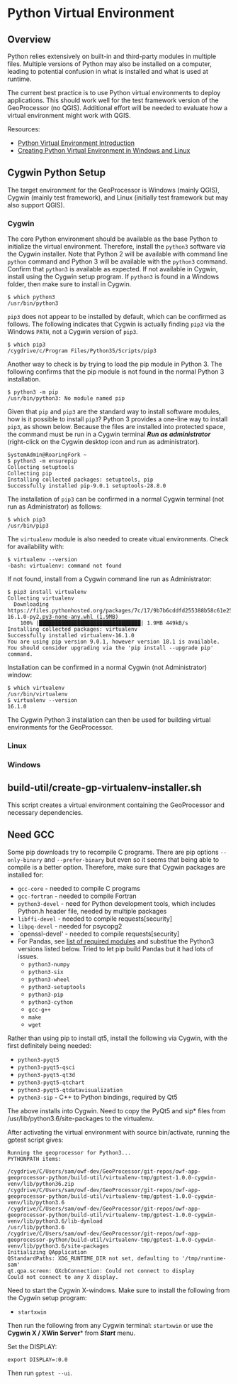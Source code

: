 # Python Virtual Environment #

## Overview ##

Python relies extensively on built-in and third-party modules in multiple files.
Multiple versions of Python may also be installed on a computer,
leading to potential confusion in what is installed and what is used at runtime.

The current best practice is to use Python virtual environments to deploy applications.
This should work well for the test framework version of the GeoProcessor (no QGIS).
Additional effort will be needed to evaluate how a virtual environment might work with QGIS.

Resources:

* [Python Virtual Environment Introduction](https://www.geeksforgeeks.org/python-virtual-environment/)
* [Creating Python Virtual Environment in Windows and Linux](https://www.geeksforgeeks.org/creating-python-virtual-environment-windows-linux/)

## Cygwin Python Setup ##

The target environment for the GeoProcessor is Windows (mainly QGIS), Cygwin (mainly test framework),
and Linux (initially test framework but may also support QGIS).

### Cygwin ###

The core Python environment should be available as the base Python to initialize the virtual environment.
Therefore, install the `python3` software via the Cygwin installer.
Note that Python 2 will be available with command line `python` command and Python 3 will be
available with the `python3` command.
Confirm that `python3` is available as expected.
If not available in Cygwin, install using the Cygwin setup program.
If `python3` is found in a Windows folder, then make sure to install in Cygwin.

```
$ which python3
/usr/bin/python3
```

`pip3` does not appear to be installed by default, which can be confirmed as follows.
The following indicates that Cygwin is actually finding `pip3` via the Windows `PATH`,
not a Cygwin version of `pip3`.

```
$ which pip3
/cygdrive/c/Program Files/Python35/Scripts/pip3
```

Another way to check is by trying to load the pip module in Python 3.
The following confirms that the pip module is not found in the normal Python 3 installation.

```
$ python3 -m pip
/usr/bin/python3: No module named pip
```

Given that `pip` and `pip3` are the standard way to install software modules,
how is it possible to install `pip3`?
Python 3 provides a one-line way to install `pip3`, as shown below.
Because the files are installed into protected space,
the command must be run in a Cygwin terminal ***Run as administrator***
(right-click on the Cygwin desktop icon and run as administrator).

```
SystemAdmin@RoaringFork ~
$ python3 -m ensurepip
Collecting setuptools
Collecting pip
Installing collected packages: setuptools, pip
Successfully installed pip-9.0.1 setuptools-28.8.0
```

The installation of `pip3` can be confirmed in a normal Cygwin terminal (not run as Administrator) as follows:

```
$ which pip3
/usr/bin/pip3
```

The `virtualenv` module is also needed to create vitual environments.  Check for availability with:

```
$ virtualenv --version
-bash: virtualenv: command not found
```

If not found, install from a Cygwin command line run as Administrator:

```
$ pip3 install virtualenv
Collecting virtualenv
  Downloading https://files.pythonhosted.org/packages/7c/17/9b7b6cddfd255388b58c61e25b091047f6814183e1d63741c8df8dcd65a2/virtualenv-16.1.0-py2.py3-none-any.whl (1.9MB)
    100% |████████████████████████████████| 1.9MB 449kB/s
Installing collected packages: virtualenv
Successfully installed virtualenv-16.1.0
You are using pip version 9.0.1, however version 18.1 is available.
You should consider upgrading via the 'pip install --upgrade pip' command.
```

Installation can be confirmed in a normal Cygwin (not Administrator) window:

```
$ which virtualenv
/usr/bin/virtualenv
$ virtualenv --version
16.1.0
```

The Cygwin Python 3 installation can then be used for building
virtual environments for the GeoProcessor.

### Linux ###

### Windows ###

## build-util/create-gp-virtualenv-installer.sh ##

This script creates a virtual environment containing the GeoProcessor and necessary dependencies.

## Need GCC

Some pip downloads try to recompile C programs. There are pip options `--only-binary` and `--prefer-binary` but
even so it seems that being able to compile is a better option.  Therefore, make sure that Cygwin packages
are installed for:

* `gcc-core` - needed to compile C programs
* `gcc-fortran` - needed to compile Fortran
* `python3-devel` - need for Python development tools, which includes Python.h header file, needed by multiple packages
* `libffi-devel` - needed to compile requests[security]
* `libpq-devel` - needed for psycopg2
* `openssl-devel' - needed to compile requests[security]
* For Pandas, see [list of required modules](https://stackoverflow.com/questions/34341112/pandas-build-on-cygwin)
and substitue the Python3 versions listed below.  Tried to let pip build Pandas but it had lots of issues.
	+ `python3-numpy`
	+ `python3-six`
	+ `python3-wheel`
	+ `python3-setuptools`
	+ `python3-pip`
	+ `python3-cython`
	+ `gcc-g++`
	+ `make`
	+ `wget`

Rather than using pip to install qt5, install the following via Cygwin, with the first definitely being needed:

* `python3-pyqt5`
* `python3-pyqt5-qsci`
* `python3-pyqt5-qt3d`
* `python3-pyqt5-qtchart`
* `python3-pyqt5-qtdatavisualization`
* `python3-sip` - C++ to Python bindings, required by Qt5

The above installs into Cygwin.  Need to copy the PyQt5 and sip* files from /usr/lib/python3.6/site-packages to the virtualenv.

After activating the virtual environment with source bin/activate, running the gptest script gives:

```
Running the geoprocessor for Python3...
PYTHONPATH items:

/cygdrive/C/Users/sam/owf-dev/GeoProcessor/git-repos/owf-app-geoprocessor-python/build-util/virtualenv-tmp/gptest-1.0.0-cygwin-venv/lib/python36.zip
/cygdrive/C/Users/sam/owf-dev/GeoProcessor/git-repos/owf-app-geoprocessor-python/build-util/virtualenv-tmp/gptest-1.0.0-cygwin-venv/lib/python3.6
/cygdrive/C/Users/sam/owf-dev/GeoProcessor/git-repos/owf-app-geoprocessor-python/build-util/virtualenv-tmp/gptest-1.0.0-cygwin-venv/lib/python3.6/lib-dynload
/usr/lib/python3.6
/cygdrive/C/Users/sam/owf-dev/GeoProcessor/git-repos/owf-app-geoprocessor-python/build-util/virtualenv-tmp/gptest-1.0.0-cygwin-venv/lib/python3.6/site-packages
Initializing QApplication
QStandardPaths: XDG_RUNTIME_DIR not set, defaulting to '/tmp/runtime-sam'
qt.qpa.screen: QXcbConnection: Could not connect to display
Could not connect to any X display.
```

Need to start the Cygwin X-windows. Make sure to install the following from the Cygwin setup program:

* `startxwin`

Then run the following from any Cygwin terminal:  `startxwin` or use the **Cygwin X / XWin Server*** from ***Start*** menu.

Set the DISPLAY:

```
export DISPLAY=:0.0
```

Then run `gptest --ui`.
